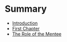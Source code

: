 # Summary

* [Introduction](README.md)
* [First Chapter](chapter1.md)
* [The Role of the Mentee](the_role_of_the_mentee.md)

